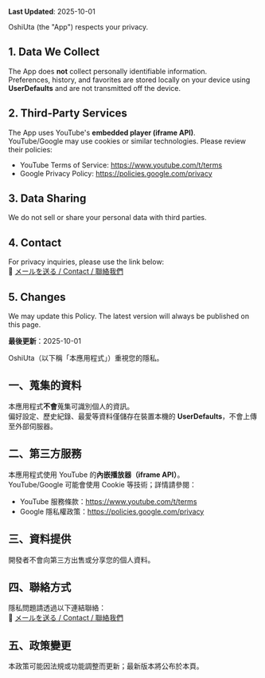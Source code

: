 **Last Updated**: 2025-10-01

OshiUta (the "App") respects your privacy.

## 1. Data We Collect
The App does **not** collect personally identifiable information.  
Preferences, history, and favorites are stored locally on your device using **UserDefaults** and are not transmitted off the device.

## 2. Third-Party Services
The App uses YouTube's **embedded player (iframe API)**.  
YouTube/Google may use cookies or similar technologies. Please review their policies:

- YouTube Terms of Service: https://www.youtube.com/t/terms  
- Google Privacy Policy: https://policies.google.com/privacy

## 3. Data Sharing
We do not sell or share your personal data with third parties.

## 4. Contact
For privacy inquiries, please use the link below:  
📧 <a href="#" onclick="location.href='mailto:' + 'taida.agent' + '@' + 'gmail.com'; return false;">メールを送る / Contact / 聯絡我們</a>

## 5. Changes
We may update this Policy. The latest version will always be published on this page.


**最後更新**：2025-10-01

OshiUta（以下稱「本應用程式」）重視您的隱私。

## 一、蒐集的資料
本應用程式**不會**蒐集可識別個人的資訊。  
偏好設定、歷史紀錄、最愛等資料僅儲存在裝置本機的 **UserDefaults**，不會上傳至外部伺服器。

## 二、第三方服務
本應用程式使用 YouTube 的**內嵌播放器（iframe API）**。  
YouTube/Google 可能會使用 Cookie 等技術；詳情請參閱：

- YouTube 服務條款：https://www.youtube.com/t/terms  
- Google 隱私權政策：https://policies.google.com/privacy

## 三、資料提供
開發者不會向第三方出售或分享您的個人資料。

## 四、聯絡方式
隱私問題請透過以下連結聯絡：  
📧 <a href="#" onclick="location.href='mailto:' + 'taida.agent' + '@' + 'gmail.com'; return false;">メールを送る / Contact / 聯絡我們</a>

## 五、政策變更
本政策可能因法規或功能調整而更新；最新版本將公布於本頁。
